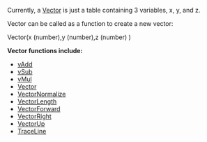 Currently, a [Vector](Vector.md) is just a table containing 3 variables, x, y, and z.

Vector can be called as a function to create a new vector:

Vector(x (number),y (number),z (number) )

**Vector functions include:**

  * [vAdd](vAdd.md)
  * [vSub](vSub.md)
  * [vMul](vMul.md)
  * [Vector](Vector.md)
  * [VectorNormalize](VectorNormalize.md)
  * [VectorLength](VectorLength.md)
  * [VectorForward](VectorForward.md)
  * [VectorRight](VectorRight.md)
  * [VectorUp](VectorUp.md)
  * [TraceLine](TraceLine.md)